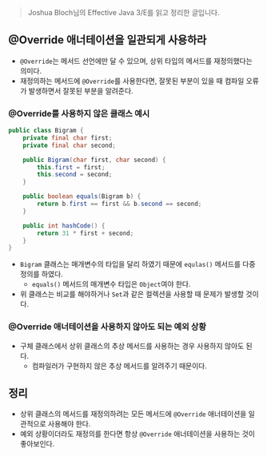 > Joshua Bloch님의 Effective Java 3/E를 읽고 정리한 글입니다.
> 

## @Override 애너테이션을 일관되게 사용하라

- `@Override`는 메서드 선언에만 달 수 있으며, 상위 타입의 메서드를 재정의했다는 의미다.
- 재정의하는 메서드에 `@Override`를 사용한다면, 잘못된 부분이 있을 때 컴파일 오류가 발생하면서 잘못된 부분을 알려준다.

### @Override를 사용하지 않은 클래스 예시

```java
public class Bigram {
    private final char first;
    private final char second;

    public Bigram(char first, char second) {
        this.first = first;
        this.second = second;
    }

    public boolean equals(Bigram b) {
        return b.first == first && b.second == second;
    }

    public int hashCode() {
        return 31 * first + second;
    }
}
```

- `Bigram` 클래스는 매개변수의 타입을 달리 하였기 때문에 `equlas()` 메서드를 다중정의를 하였다.
    - `equals()` 메서드의 매개변수 타입은 `Object`여야 한다.
- 위 클래스는 비교를 해야하거나 `Set`과 같은 컬렉션을 사용할 때 문제가 발생할 것이다.

### @Override 애너테이션을 사용하지 않아도 되는 예외 상황

- 구체 클래스에서 상위 클래스의 추상 메서드를 사용하는 경우 사용하지 않아도 된다.
    - 컴파일러가 구현하지 않은 추상 메서드를 알려주기 때문이다.

## 정리

- 상위 클래스의 메서드를 재정의하려는 모든 메서드에 `@Override` 애너테이션을 일관적으로 사용해야 한다.
- 예외 상황이더라도 재정의를 한다면 항상 `@Override` 애너테이션을 사용하는 것이 좋아보인다.